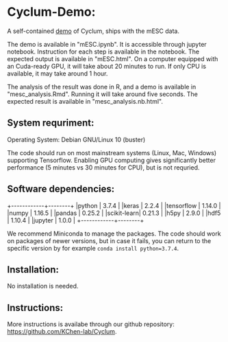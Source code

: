 # Cyclum-Demo:
A self-contained [demo](https://github.com/KChen-lab/Cyclum-Demo/blob/master/mESC.ipynb) of Cyclum, ships with the mESC data.

The demo is available in "mESC.ipynb". It is accessible through jupyter notebook. Instruction for each step is available in the notebook. The expected output is available in "mESC.html". On a computer equipped with an Cuda-ready GPU, it will take about 20 minutes to run. If only CPU is available, it may take around 1 hour.

The analysis of the result was done in R, and a demo is available in "mesc_analysis.Rmd". Running it will take around five seconds. The expected result is available in "mesc_analysis.nb.html".

## System requriment:
Operating System: Debian GNU/Linux 10 (buster)

The code should run on most mainstream systems (Linux, Mac, Windows) supporting Tensorflow. Enabling GPU computing gives significantly better performance (5 minutes vs 30 minutes for CPU), but is not requried.

## Software dependencies: 
+------------+--------+
|python      | 3.7.4  |
|keras       | 2.2.4  |
|tensorflow  | 1.14.0 |
|numpy       | 1.16.5 |
|pandas      | 0.25.2 |
|scikit-learn| 0.21.3 |
|h5py        | 2.9.0  |
|hdf5        | 1.10.4 |
|jupyter     | 1.0.0  |
+------------+--------+

We recommend Miniconda to manage the packages. The code should work on packages of newer versions, but in case it fails, you can return to the specific version by for example `conda install python=3.7.4`.

## Installation: 
No installation is needed.

## Instructions:
More instructions is availabe through our github repository: https://github.com/KChen-lab/Cyclum.
